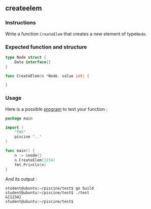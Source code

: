 ## createelem

### Instructions

Write a function `CreateElem` that creates a new element of type`Node`. 

### Expected function and structure

```go
type Node struct {
	Data interface{}
}

func CreateElem(n *Node, value int) {

}

```

### Usage

Here is a possible [program](TODO-LINK) to test your function :

```go
package main

import (
	"fmt"
	piscine ".."
)

func main() {
	n := &node{}
	n.CreateElem(1234)
	fmt.Println(n)
}
```

And its output :

```console
student@ubuntu:~/piscine/test$ go build
student@ubuntu:~/piscine/test$ ./test
&{1234}
student@ubuntu:~/piscine/test$
```
